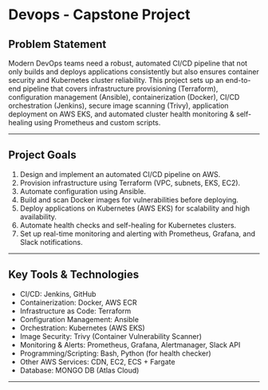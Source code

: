 # Devops - Capstone Project

## Problem Statement
Modern DevOps teams need a robust, automated CI/CD pipeline that not only builds and deploys
applications consistently but also ensures container security and Kubernetes cluster reliability. This
project sets up an end-to-end pipeline that covers infrastructure provisioning (Terraform),
configuration management (Ansible), containerization (Docker), CI/CD orchestration (Jenkins),
secure image scanning (Trivy), application deployment on AWS EKS, and automated cluster health
monitoring & self-healing using Prometheus and custom scripts.

---------------------------

## Project Goals
1. Design and implement an automated CI/CD pipeline on AWS.
2. Provision infrastructure using Terraform (VPC, subnets, EKS, EC2).
3. Automate configuration using Ansible.
4. Build and scan Docker images for vulnerabilities before deploying.
5. Deploy applications on Kubernetes (AWS EKS) for scalability and high availability.
6. Automate health checks and self-healing for Kubernetes clusters.
7. Set up real-time monitoring and alerting with Prometheus, Grafana, and Slack notifications.
---------------------------

## Key Tools & Technologies
- CI/CD: Jenkins, GitHub
- Containerization: Docker, AWS ECR
- Infrastructure as Code: Terraform
- Configuration Management: Ansible
- Orchestration: Kubernetes (AWS EKS)
- Image Security: Trivy (Container Vulnerability Scanner)
- Monitoring & Alerts: Prometheus, Grafana, Alertmanager, Slack API
- Programming/Scripting: Bash, Python (for health checker)
- Other AWS Services: CDN, EC2, ECS + Fargate
- Database: MONGO DB (Atlas Cloud)
---------------------------
